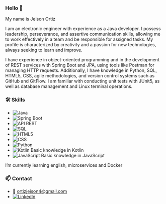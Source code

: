 ### Hello 👋

My name is Jeison Ortiz

I am an electronic engineer with experience as a Java developer. I possess leadership, perseverance, and assertive communication skills, allowing me to work effectively in a team and be responsible for assigned tasks. My profile is characterized by creativity and a passion for new technologies, always seeking to learn and improve.

I have experience in object-oriented programming and in the development of REST services with Spring Boot and JPA, using tools like Postman for managing HTTP requests. Additionally, I have knowledge in Python, SQL, HTML5, CSS, agile methodologies, and version control systems such as GitHub and GitFlow. I am familiar with conducting unit tests with JUnit5, as well as database management and Linux terminal operations.

### 🛠️ Skills

- ![Java](https://img.shields.io/badge/Java-%23ED8B00.svg?style=for-the-badge&logo=java&logoColor=white) 
- ![Spring Boot](https://img.shields.io/badge/Spring_Boot-%236DB33F.svg?style=for-the-badge&logo=spring-boot&logoColor=white) 
- ![API REST](https://img.shields.io/badge/API_REST-%2300D1B2.svg?style=for-the-badge&logo=api&logoColor=white) 
- ![SQL](https://img.shields.io/badge/SQL-%2300007C.svg?style=for-the-badge&logo=sql&logoColor=white) 
- ![HTML5](https://img.shields.io/badge/HTML5-%23E34F26.svg?style=for-the-badge&logo=html5&logoColor=white) 
- ![CSS](https://img.shields.io/badge/CSS-%231572B6.svg?style=for-the-badge&logo=css3&logoColor=white)
- ![Python](https://img.shields.io/badge/Python-%233776AB.svg?style=for-the-badge&logo=python&logoColor=white) 
- ![Kotlin](https://img.shields.io/badge/Kotlin-%230095D5.svg?style=for-the-badge&logo=kotlin&logoColor=white) Basic knowledge in Kotlin
- ![JavaScript](https://img.shields.io/badge/JavaScript-%23F7DF1E.svg?style=for-the-badge&logo=javascript&logoColor=black) Basic knowledge in JavaScript

I’m currently learning english, microservices and Docker

### 📫 Contact

- 📧 ortizjeison4@gmail.com
- [![LinkedIn](https://img.shields.io/badge/LinkedIn-%230077B5.svg?style=for-the-badge&logo=linkedin&logoColor=white)](https://www.linkedin.com/in/ortizjeison18/)

<!--
**Jeison-ortiz/Jeison-ortiz** is a ✨ _special_ ✨ repository because its `README.md` (this file) appears on your GitHub profile.

Here are some ideas to get you started:

- 🔭 I’m currently working on ...
- 🌱 I’m currently learning ...
- 👯 I’m looking to collaborate on ...
- 🤔 I’m looking for help with ...
- 💬 Ask me about ...
- 📫 How to reach me: ...
- 😄 Pronouns: ...
- ⚡ Fun fact: ...
-->
